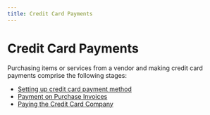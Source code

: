 ```yaml
---
title: Credit Card Payments
---
```


# Credit Card Payments


Purchasing items or services from a vendor and making credit card payments  comprise the following stages:

- [Setting  up credit card payment method]({{site.acc_baseurl}}/misc/setting_up_credit_card_payment_method.html)
- [Payment  on Purchase Invoices]({{site.acc_baseurl}}/misc/paying_for_purchase_receipts.html)
- [Paying  the Credit Card Company]({{site.acc_baseurl}}/misc/paying_the_credit_card_company.html)

